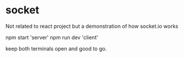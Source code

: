 # socket
Not related to react project but a demonstration of how socket.io works

npm start 'server'
npm run dev 'client'

keep both terminals open and good to go.
